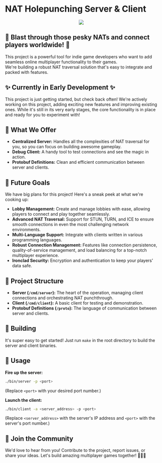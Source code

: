 # NAT Holepunching Server & Client

<p align="center" width="100%">
    <img src="https://github.com/user-attachments/assets/8ffd6bfe-ccdc-4dd1-9a46-25bb10d61438">
</p>

## **🚀 Blast through those pesky NATs and connect players worldwide! 🚀**

This project is a powerful tool for indie game developers who want to add seamless online multiplayer functionality to their games.  
We're building a robust NAT traversal solution that's easy to integrate and packed with features.

## **✨ Currently in Early Development ✨**

This project is just getting started, but check back often! We're actively working on this project, adding exciting new features and improving existing ones.
While it's still in its very early stages, the core functionality is in place and ready for you to experiment with!

## **💪 What We Offer**

* **Centralized Server:**  Handles all the complexities of NAT traversal for you, so you can focus on building awesome gameplay.
* **Debug Client:**  A handy tool to test connections and see the magic in action.
* **Protobuf Definitions:**  Clean and efficient communication between server and clients.

## **🔮 Future Goals**

We have big plans for this project! Here's a sneak peek at what we're cooking up:

* **Lobby Management:** Create and manage lobbies with ease, allowing players to connect and play together seamlessly.
* **Advanced NAT Traversal:**  Support for STUN, TURN, and ICE to ensure smooth connections in even the most challenging network environments.
* **Multi-Language Support:**  Integrate with clients written in various programming languages.
* **Robust Connection Management:**  Features like connection persistence, quality-of-service management, and load balancing for a top-notch multiplayer experience.
* **Ironclad Security:**  Encryption and authentication to keep your players' data safe.

## **📂 Project Structure**

* **Server (`/cmd/server`):** The heart of the operation, managing client connections and orchestrating NAT punchthrough. 
* **Client (`/cmd/client`):** A basic client for testing and demonstration.
* **Protobuf Definitions (`/proto`):**  The language of communication between server and clients.

## **🔨 Building**

It's super easy to get started! Just run `make` in the root directory to build the server and client binaries.

## **🚀 Usage**

**Fire up the server:**

```bash
./bin/server -p <port>
```

(Replace `<port>` with your desired port number.)

**Launch the client:**

```bash
./bin/client -a <server_address> -p <port>
```

(Replace `<server_address>` with the server's IP address and `<port>` with the server's port number.)

## **🙌 Join the Community**

We'd love to hear from you!  Contribute to the project, report issues, or share your ideas. Let's build amazing multiplayer games together! 🧑‍🤝‍🧑
